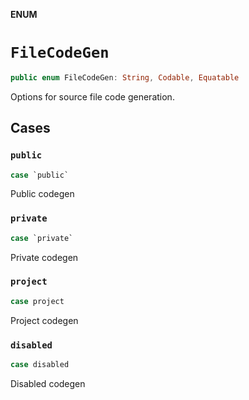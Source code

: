 **ENUM**

# `FileCodeGen`

```swift
public enum FileCodeGen: String, Codable, Equatable
```

Options for source file code generation.

## Cases
### `public`

```swift
case `public`
```

Public codegen

### `private`

```swift
case `private`
```

Private codegen

### `project`

```swift
case project
```

Project codegen

### `disabled`

```swift
case disabled
```

Disabled codegen
